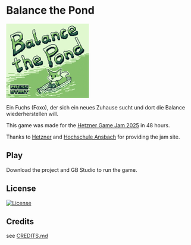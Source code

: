 # Balance the Pond

<img src="assets/backgrounds/Title4.png" height="200">

Ein Fuchs (Foxo), der sich ein neues Zuhause sucht und dort die Balance wiederherstellen will.

This game was made for the [Hetzner Game Jam 2025](https://gamejam.hetzner.com/) in 48 hours.

Thanks to [Hetzner](https://www.hetzner.com) and [Hochschule Ansbach](https://www.hs-ansbach.de) for providing the jam site.

## Play

Download the project and GB Studio to run the game.

## License

[![License](https://i.creativecommons.org/l/by-nc-sa/4.0/88x31.png)](https://creativecommons.org/licenses/by-nc-sa/4.0)

## Credits

see [CREDITS.md](CREDITS.md)
